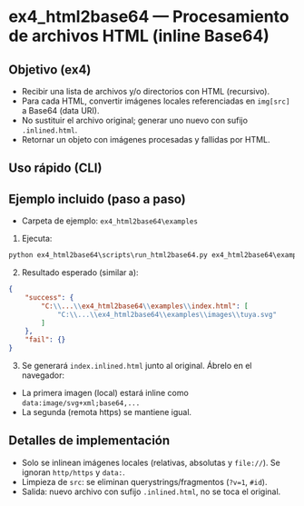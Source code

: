 # ex4_html2base64 — Procesamiento de archivos HTML (inline Base64)

## Objetivo (ex4)
- Recibir una lista de archivos y/o directorios con HTML (recursivo).
- Para cada HTML, convertir imágenes locales referenciadas en `img[src]` a Base64 (data URI).
- No sustituir el archivo original; generar uno nuevo con sufijo `.inlined.html`.
- Retornar un objeto con imágenes procesadas y fallidas por HTML.

## Uso rápido (CLI)
## Ejemplo incluido (paso a paso)
- Carpeta de ejemplo: `ex4_html2base64\examples`
1) Ejecuta:

```cmd
python ex4_html2base64\scripts\run_html2base64.py ex4_html2base64\examples --json
```

2) Resultado esperado (similar a):

```json
{
	"success": {
		"C:\\...\\ex4_html2base64\\examples\\index.html": [
			"C:\\...\\ex4_html2base64\\examples\\images\\tuya.svg"
		]
	},
	"fail": {}
}
```

3) Se generará `index.inlined.html` junto al original. Ábrelo en el navegador:
- La primera imagen (local) estará inline como `data:image/svg+xml;base64,...`
- La segunda (remota https) se mantiene igual.

## Detalles de implementación
- Solo se inlinean imágenes locales (relativas, absolutas y `file://`). Se ignoran `http/https` y `data:`.
- Limpieza de `src`: se eliminan querystrings/fragmentos (`?v=1`, `#id`).
- Salida: nuevo archivo con sufijo `.inlined.html`, no se toca el original.
